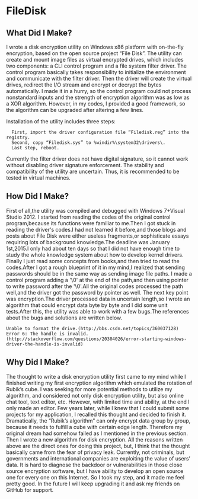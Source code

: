 # FileDisk

## What Did I Make?

I wrote a disk encryption utility on Windows x86 platform with on-the-fly encryption, based on the open source project “File Disk”.
The utility can create and mount image files as virtual encrypted drives, which includes two components: a CLI control program and a file system filter driver. The control program basically takes responsibility to initialize the environment and communicate with the filter driver. Then the driver will create the virtual drives, redirect the I/O stream and encrypt or decrypt the bytes automatically.
I made it in a hurry, so the control program could not process nonstandard inputs and the strength of encryption algorithm was as low as a XOR algorithm. However, in my codes, I provided a good framework, so the algorithm can be upgraded after altering a few lines.

Installation of the utility includes three steps: 
```
  First, import the driver configuration file “Filedisk.reg” into the registry.
  Second, copy “Filedisk.sys” to %windir%\system32\drivers\.
  Last step, reboot.
```

Currently the filter driver does not have digital signature, so it cannot work without disabling driver signature enforcement. The stability and compatibility of the utility are uncertain. Thus, it is recommended to be tested in virtual machines.

## How Did I Make?

First of all,the utility was compiled and debugged with Windows 7+Visual Studio 2012.
I started from reading the codes of the original control program,because its functions were familiar to me.Then I got stuck in reading the driver's codes.I had not learned it before,and those blogs and posts about File Disk were either useless fragments,or sophisticate essays requiring lots of background knowledge.The deadline was January 1st,2015.I only had about ten days so that I did not have enough time to study the whole knowledge system about how to develop kernel drivers.
Finally I just read some concepts from books,and then tried to read the codes.After I got a rough blueprint of it in my mind,I realized that sending passwords should be in the same way as sending image file paths.
I made a control program adding a '\0' at the end of the path,and then using pointer to write password after the '\0'.All the original codes processed the path well,and the driver got the password by pointer as well.
The next key point was encryption.The driver processed data in uncertain length,so I wrote an algorithm that could encrypt data byte by byte and I did some unit tests.After this, the utility was able to work with a few bugs.The references about the bugs and solutions are written below.

```
Unable to format the drive.(http://bbs.csdn.net/topics/360037128)
Error 6: The handle is invalid.(http://stackoverflow.com/questions/20304026/error-starting-windows-driver-the-handle-is-invalid)
```

## Why Did I Make?

The thought to write a disk encryption utility first came to my mind while I finished writing my first encryption algorithm which emulated the rotation of Rubik’s cube. I was seeking for more potential methods to utilize my algorithm, and considered not only disk encryption utility, but also online chat tool, text editor, etc.
However, with limited time and ability, at the end I only made an editor.
Few years later, while I knew that I could submit some projects for my application, I recalled this thought and decided to finish it. Dramatically, the “Rubik’s algorithm” can only encrypt data group by group, because it needs to fulfill a cube with certain edge length. Therefore my original dream had somehow failed as I mentioned in the previous section. Then I wrote a new algorithm for disk encryption.
All the reasons written above are the direct ones for doing this project, but, I think that the thought basically came from the fear of privacy leak. Currently, not criminals, but governments and international companies are exploiting the value of users’ data. It is hard to diagnose the backdoor or vulnerabilities in those close source encryption software, but I have ability to develop an open source one for every one on this Internet. So I took my step, and it made me feel pretty good. In the future I will keep upgrading it and ask my friends on GitHub for support.
